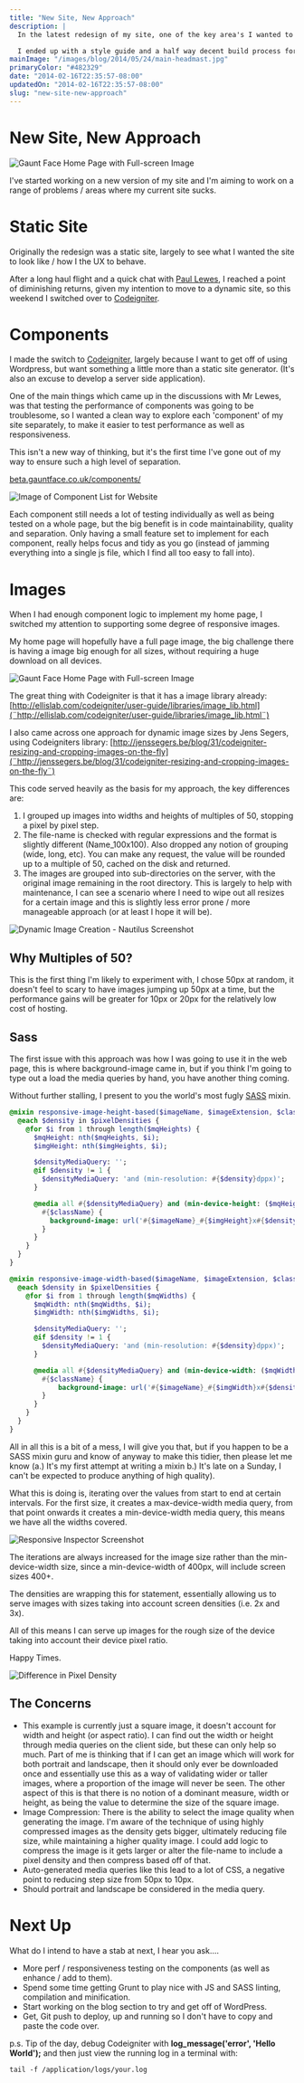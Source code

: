 ```yaml
---
title: "New Site, New Approach"
description: |
  In the latest redesign of my site, one of the key area's I wanted to focus on was page performance, both loading and animations.

  I ended up with a style guide and a half way decent build process for image optimisation.
mainImage: "/images/blog/2014/05/24/main-headmast.jpg"
primaryColor: "#482329"
date: "2014-02-16T22:35:57-08:00"
updatedOn: "2014-02-16T22:35:57-08:00"
slug: "new-site-new-approach"
---
```


# New Site, New Approach

![Gaunt Face Home Page with Full-screen Image](/images/blog/2014/02/High-Res-Image.png "605")

I've started working on a new version of my site and I'm aiming to work on a range of problems / areas where my current site sucks.

# Static Site

Originally the redesign was a static site, largely to see what I wanted the site to look like / how I the UX to behave.

After a long haul flight and a quick chat with [Paul Lewes](¨http://aerotwist.com/¨), I reached a point of diminishing returns, given my intention to move to a dynamic site, so this weekend I switched over to [Codeigniter](¨http://ellislab.com/codeigniter¨).

# Components

I made the switch to [Codeigniter](¨http://ellislab.com/codeigniter¨), largely because I want to get off of using Wordpress, but want something a little more than a static site generator. (It's also an excuse to develop a server side application).

One of the main things which came up in the discussions with Mr Lewes, was that testing the performance of components was going to be troublesome, so I wanted a clean way to explore each 'component' of my site separately, to make it easier to test performance as well as responsiveness.

This isn't a new way of thinking, but it's the first time I've gone out of my way to ensure such a high level of separation.

[beta.gauntface.co.uk/components/](http://beta.gauntface.co.uk/components/)

![Image of Component List for Website](/images/blog/2014/02/Screenshot-from-2014-02-16-220819.png)

Each component still needs a lot of testing individually as well as being tested on a whole page, but the big benefit is in code maintainability, quality and separation. Only having a small feature set to implement for each component, really helps focus and tidy as you go (instead of jamming everything into a single js file, which I find all too easy to fall into).

# Images

When I had enough component logic to implement my home page, I switched my attention to supporting some degree of responsive images.

My home page will hopefully have a full page image, the big challenge there is having a image big enough for all sizes, without requiring a huge download on all devices.

![Gaunt Face Home Page with Full-screen Image](/images/blog/2014/02/High-Res-Image.png "605")

The great thing with Codeigniter is that it has a image library already: [http://ellislab.com/codeigniter/user-guide/libraries/image_lib.html](¨http://ellislab.com/codeigniter/user-guide/libraries/image_lib.html¨)

I also came across one approach for dynamic image sizes by Jens Segers, using Codeigniters library: [http://jenssegers.be/blog/31/codeigniter-resizing-and-cropping-images-on-the-fly](¨http://jenssegers.be/blog/31/codeigniter-resizing-and-cropping-images-on-the-fly¨)

This code served heavily as the basis for my approach, the key differences are:

  1. I grouped up images into widths and heights of multiples of 50, stopping a pixel by pixel step.
  2. The file-name is checked with regular expressions and the format is slightly different (Name_100x100). Also dropped any notion of grouping (wide, long, etc). You can make any request, the value will be rounded up to a multiple of 50, cached on the disk and returned.
  3. The images are grouped into sub-directories on the server, with the original image remaining in the root directory. This is largely to help with maintenance, I can see a scenario where I need to wipe out all resizes for a certain image and this is slightly less error prone / more manageable approach (or at least I hope it will be).

![Dynamic Image Creation - Nautilus Screenshot](/images/blog/2014/02/Screenshot-from-2014-02-16-211756.png)

## Why Multiples of 50?

This is the first thing I'm likely to experiment with, I chose 50px at random, it doesn't feel to scary to have images jumping up 50px at a time, but the performance gains will be greater for 10px or 20px for the relatively low cost of hosting.

## Sass

The first issue with this approach was how I was going to use it in the web page, this is where background-image came in, but if you think I'm going to type out a load the media queries by hand, you have another thing coming.

Without further stalling, I present to you the world's most fugly [SASS](¨http://sass-lang.com/¨) mixin.

```sass
@mixin responsive-image-height-based($imageName, $imageExtension, $className, $mqHeights, $imgHeights, $pixelDensities) {
  @each $density in $pixelDensities {
    @for $i from 1 through length($mqHeights) {
      $mqHeight: nth($mqHeights, $i);
      $imgHeight: nth($imgHeights, $i);

      $densityMediaQuery: '';
      @if $density != 1 {
        $densityMediaQuery: 'and (min-resolution: #{$density}dppx)';
      }

      @media all #{$densityMediaQuery} and (min-device-height: ($mqHeight * 1px)) {
        #{$className} {
          background-image: url('#{$imageName}_#{$imgHeight}x#{$density}.#{$imageExtension}');
        }
      }
    }
  }
}

@mixin responsive-image-width-based($imageName, $imageExtension, $className, $mqWidths, $imgWidths, $pixelDensities) {
  @each $density in $pixelDensities {
    @for $i from 1 through length($mqWidths) {
      $mqWidth: nth($mqWidths, $i);
      $imgWidth: nth($imgWidths, $i);

      $densityMediaQuery: '';
      @if $density != 1 {
        $densityMediaQuery: 'and (min-resolution: #{$density}dppx)';
      }

      @media all #{$densityMediaQuery} and (min-device-width: ($mqWidth * 1px)) {
        #{$className} {
            background-image: url('#{$imageName}_#{$imgWidth}x#{$density}.#{$imageExtension}');
        }
      }
    }
  }
}
```

All in all this is a bit of a mess, I will give you that, but if you happen to be a SASS mixin guru and know of anyway to make this tidier, then please let me know (a.) It's my first attempt at writing a mixin b.) It's late on a Sunday, I can't be expected to produce anything of high quality).

What this is doing is, iterating over the values from start to end at certain intervals. For the first size, it creates a max-device-width media query, from that point onwards it creates a min-device-width media query, this means we have all the widths covered.

![Responsive Inspector Screenshot](/images/blog/2014/02/Screenshot-from-2014-02-16-211912.png)

The iterations are always increased for the image size rather than the min-device-width size, since a min-device-width of 400px, will include screen sizes 400+.

The densities are wrapping this for statement, essentially allowing us to serve images with sizes taking into account screen densities (i.e. 2x and 3x).

All of this means I can serve up images for the rough size of the device taking into account their device pixel ratio.

Happy Times.

![Difference in Pixel Density](/images/blog/2014/02/Image-Res-Article.png "1024")

## The Concerns
* This example is currently just a square image, it doesn't account for width and height (or aspect ratio). I can find out the width or height through media queries on the client side, but these can only help so much. Part of me is thinking that if I can get an image which will work for both portrait and landscape, then it should only ever be downloaded once and essentially use this as a way of validating wider or taller images, where a proportion of the image will never be seen. The other aspect of this is that there is no notion of a dominant measure, width or height, as being the value to determine the size of the square image.
* Image Compression: There is the ability to select the image quality when generating the image. I'm aware of the technique of using highly compressed images as the density gets bigger, ultimately reducing file size, while maintaining a higher quality image. I could add logic to compress the image is it gets larger or alter the file-name to include a pixel density and then compress based off of that.
* Auto-generated media queries like this lead to a lot of CSS, a negative point to reducing step size from 50px to 10px.
* Should portrait and landscape be considered in the media query.

# Next Up

What do I intend to have a stab at next, I hear you ask....

* More perf / responsiveness testing on the components (as well as enhance / add to them).
* Spend some time getting Grunt to play nice with JS and SASS linting, compilation and minification.
* Start working on the blog section to try and get off of WordPress.
* Get, Git push to deploy, up and running so I don't have to copy and paste the code over.

p.s. Tip of the day, debug Codeigniter with **log_message('error', 'Hello World');** and then just view the running log in a terminal with:

    tail -f /application/logs/your.log
